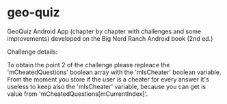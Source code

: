 # geo-quiz
GeoQuiz Android App (chapter by chapter with challenges and some improvements) developed on the Big Nerd Ranch Android book (2nd ed.)

Challenge details:  

To obtain the point 2 of the challenge please repleace the 'mCheatedQuestions' boolean array with the 'mIsCheater' boolean variable.
From the moment you store if the user is a cheater for every answer it's useless to keep also the 'mIsCheater' variable, because you can get is value from 'mCheatedQuestions[mCurrentIndex]'.
